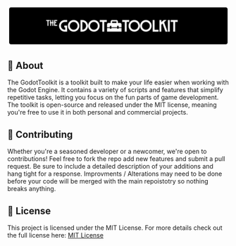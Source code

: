 <p align="center">
  <img src="design/github_the_godot_toolkit_banner.png" width="1920" alt="The Godot Toolkit Banner">
</p>

## 📖 About
The GodotToolkit is a toolkit built to make your life easier when working with the Godot Engine. It contains a variety of scripts and features that simplify repetitive tasks, letting you focus on the fun parts of game development. The toolkit is open-source and released under the MIT license, meaning you're free to use it in both personal and commercial projects.
## 🔄 Contributing
Whether you're a seasoned developer or a newcomer, we're open to contributions! Feel free to fork the repo add new features and submit a pull request. Be sure to include a detailed description of your additions and hang tight for a response. Improvments / Alterations may need to be done before your code will be merged with the main repoistotry so nothing breaks anything.
## 📜 License
This project is licensed under the MIT License. For more details check out the full license here:
[MIT License
](https://raw.githubusercontent.com/sirjoehighton/GodotToolkit/main/LICENSE)
